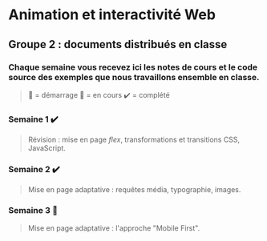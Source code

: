 # Animation et interactivité Web
## Groupe 2 : documents distribués en classe

### Chaque semaine vous recevez ici les notes de cours et le code source des exemples que nous travaillons ensemble en classe.

> :checkered_flag: = démarrage 
> :construction: = en cours
> :heavy_check_mark: = complété

### Semaine 1 :heavy_check_mark:
>Révision : mise en page *flex*, transformations et transitions CSS, JavaScript.


### Semaine 2 :heavy_check_mark:
>Mise en page adaptative : requêtes média, typographie, images. 

### Semaine 3 :checkered_flag:
>Mise en page adaptative : l'approche "Mobile First".
